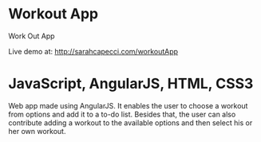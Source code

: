 Workout App
==========

Work Out App

Live demo at: http://sarahcapecci.com/workoutApp

# JavaScript, AngularJS, HTML, CSS3
Web app made using AngularJS. It enables the user to choose a workout from options and add it to a to-do list. Besides that, the user can also contribute adding a workout to the available options and then select his or her own workout.
